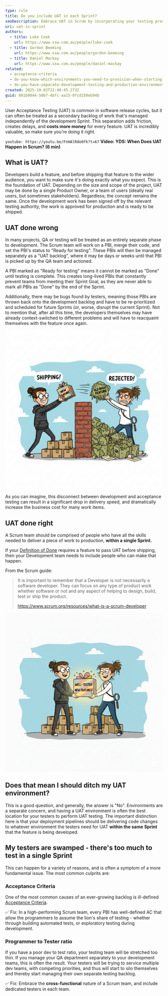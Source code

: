```yaml
---
type: rule
title: Do you include UAT in each Sprint?
seoDescription: Embrace UAT in Scrum by incorporating your testing processes into the Sprint
uri: uat-in-sprint
authors:
  - title: Luke Cook
    url: https://www.ssw.com.au/people/luke-cook
  - title: Gordon Beeming
    url: https://www.ssw.com.au/people/gordon-beeming
  - title: Daniel Mackay
    url: https://www.ssw.com.au/people/daniel-mackay
related:
  - acceptance-criteria
  - do-you-know-which-environments-you-need-to-provision-when-starting-a-new-project
  - do-you-have-separate-development-testing-and-production-environments
created: 2025-10-02T22:40:45.273Z
guid: 091b9044-5067-4bfc-aa15-0fcd150eb94b
---
```


User Acceptance Testing (UAT) is common in software release cycles, but it can often be treated as a secondary backlog of work that's managed independently of the development Sprint. This separation adds friction, creates delays, and **costs more money** for every feature. UAT is incredibly valuable, so make sure you're doing it right.

<!-- endintro -->

`youtube: https://youtu.be/FnHAlRde0fk?t=67`
**Video: YDS: When Does UAT Happen in Scrum? (6 min)**

## What is UAT?

Developers build a feature, and before shipping that feature to the wider audience, you want to make sure it's doing exactly what you expect. This is the foundation of UAT. Depending on the size and scope of the project, UAT may be done by a single Product Owner, or a team of users (ideally real users, but sometimes stakeholders). Regardless; the concept remains the same. Once the development work has been signed off by the relevant testing authority, the work is approved for production and is ready to be shipped.

## UAT done wrong

In many projects, QA or testing will be treated as an entirely separate phase to development. The Scrum team will work on a PBI, merge their code, and set the PBI's status to "Ready for testing". These PBIs will then be managed separately as a "UAT backlog", where it may be days or weeks until that PBI is picked up by the QA team and actioned.

A PBI marked as "Ready for testing" means it cannot be marked as "Done" until testing is complete. This creates long-lived PBIs that constantly prevent teams from meeting their Sprint Goal, as they are never able to mark all PBIs as "Done" by the end of the Sprint.

Additionally, there may be bugs found by testers, meaning those PBIs are thrown back onto the development backlog and have to be re-prioritized and scheduled for future Sprints (or, worse, disrupt the current Sprint). Not to mention that, after all this time, the developers themselves may have already context-switched to different problems and will have to reacquaint themselves with the feature once again.

![Figure: Bad example - walls between development and testing](dev-uat.png)

As you can imagine, this disconnect between development and acceptance testing can result in a significant drop in delivery speed, and dramatically increase the business cost for many work items.

## UAT done right

A Scrum team should be comprised of people who have all the skills needed to deliver a piece of work to production, **within a single Sprint.**

If your [Definition of Done](https://www.ssw.com.au/rules/definition-of-done/) requires a feature to pass UAT before shipping, then your Development team needs to include people who can make that happen.

From the Scrum guide:

> It is important to remember that a Developer is not necessarily a software developer. They can focus on any type of product work whether software or not and any aspect of helping to design, build, test or ship the product.
>
> <https://www.scrum.org/resources/what-is-a-scrum-developer>

![Figure: Good example - cross-functional teams deliver features faster](cooperative-devs.png)

## Does that mean I should ditch my UAT environment?

This is a good question, and generally, the answer is "No". Environments are a separate concern, and having a UAT environment is often the best location for your testers to perform UAT testing. The important distinction here is that your deployment pipelines should be delivering code changes to whatever environment the testers need for UAT **within the same Sprint** that the feature is being developed.

## My testers are swamped - there's too much to test in a single Sprint

This can happen for a variety of reasons, and is often a symptom of a more fundamental issue. The most common culprits are:

### Acceptance Criteria

One of the most common causes of an ever-growing backlog is ill-defined [Acceptance Criteria](https://www.ssw.com.au/rules/acceptance-criteria/).

✅ Fix: In a high-performing Scrum team, every PBI has well-defined AC that allow the programmers to assume the lion's share of testing - whether through building automated tests, or exploratory testing during development.

### Programmer to Tester ratio

If you have a poor dev to test ratio, your testing team will be stretched too thin. If you manage your QA department separately to your development teams, this is often the result. Your testers will be trying to service multiple dev teams, with competing priorities, and thus will start to silo themselves and thereby start managing their own separate testing backlog.

✅ Fix: Embrace the **cross-functional** nature of a Scrum team, and include dedicated testers in each team.
